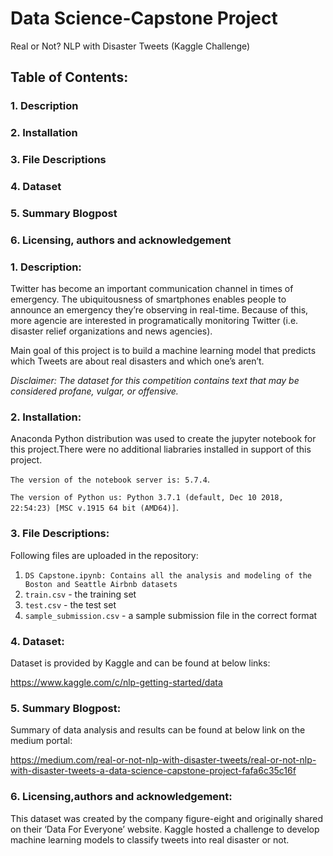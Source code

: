 # Data Science-Capstone Project
Real or Not? NLP with Disaster Tweets (Kaggle Challenge)

## Table of Contents:
### 1. Description
### 2. Installation
### 3. File Descriptions
### 4. Dataset
### 5. Summary Blogpost
### 6. Licensing, authors and acknowledgement

### 1. Description:
Twitter has become an important communication channel in times of emergency.
The ubiquitousness of smartphones enables people to announce an emergency they’re observing in real-time. Because of this, more agencie are interested in programatically monitoring Twitter (i.e. disaster relief organizations and news agencies).

Main goal of this project is to build a machine learning model that predicts which Tweets are about real disasters and which one’s aren’t. 

*Disclaimer: The dataset for this competition contains text that may be considered profane, vulgar, or offensive.*

### 2. Installation:

Anaconda Python distribution was used to create the jupyter notebook for this project.There were no additional liabraries installed in support of this project.

`The version of the notebook server is: 5.7.4`.

`The version of Python us: Python 3.7.1 (default, Dec 10 2018, 22:54:23) [MSC v.1915 64 bit (AMD64)]`.

### 3. File Descriptions:

Following files are uploaded in the repository:

1. `DS Capstone.ipynb: Contains all the analysis and modeling of the Boston and Seattle Airbnb datasets`
2. `train.csv` - the training set
3. `test.csv` - the test set
4. `sample_submission.csv` - a sample submission file in the correct format


### 4. Dataset:

Dataset is provided by Kaggle and can be found at below links:

https://www.kaggle.com/c/nlp-getting-started/data

### 5. Summary Blogpost:

Summary of data analysis and results can be found at below link on the medium portal:

https://medium.com/real-or-not-nlp-with-disaster-tweets/real-or-not-nlp-with-disaster-tweets-a-data-science-capstone-project-fafa6c35c16f

### 6. Licensing,authors and acknowledgement:

This dataset was created by the company figure-eight and originally shared on their ‘Data For Everyone’ website.
Kaggle hosted a challenge to develop machine learning models to classify tweets into real disaster or not.
